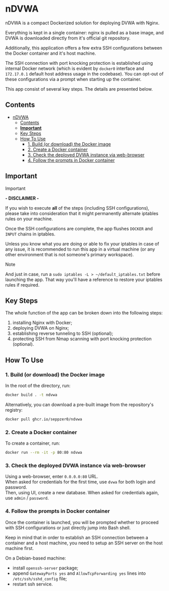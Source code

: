 # nDVWA

nDVWA is a compact Dockerized solution for deploying DVWA with Nginx.

Everything is kept in a single container: nginx is pulled as a base image, and DVWA is downloaded directly from it's official git repository.

Additionally, this application offers a few extra SSH configurations between the Docker container and it's host machine.

The SSH connection with port knocking protection is established using internal Docker network (which is evident by `docker0` interface and `172.17.0.1` default host address usage in the codebase). You can opt-out of these configurations via a prompt when starting up the container.

This app consist of several key steps. The details are presented below.

## Contents

- [nDVWA](#ndvwa)
  - [Contents](#contents)
  - [**Important**](#important)
  - [Key Steps](#key-steps)
  - [How To Use](#how-to-use)
    - [1. Build (or download) the Docker image](#1-build-or-download-the-docker-image)
    - [2. Create a Docker container](#2-create-a-docker-container)
    - [3. Check the deployed DVWA instance via web-browser](#3-check-the-deployed-dvwa-instance-via-web-browser)
    - [4. Follow the prompts in Docker container](#4-follow-the-prompts-in-docker-container)

## **Important**

> [!IMPORTANT]
> **\- DISCLAIMER \-**
>
>If you wish to execute **all** of the steps (including SSH configurations), please take into consideration that it might permanently alternate iptables rules on your machine.
>
>Once the SSH configurations are complete, the app flushes `DOCKER` and `INPUT` chains in iptables.
>
>Unless you know what you are doing or able to fix your iptables in case of any issue, it is recommended to run this app in a virtual machine (or any other environment that is not someone's primary workspace).

> [!NOTE]
> And just in case, run a `sudo iptables -L > ~/default_iptables.txt` before launching the app. That way you'll have a reference to restore your iptables rules if required.

## Key Steps

The whole function of the app can be broken down into the following steps:

1. installing Nginx with Docker;
2. deploying DVWA on Nginx;
3. establishing reverse tunneling to SSH (optional);
4. protecting SSH from Nmap scanning with port knocking protection (optional).

## How To Use

### 1. Build (or download) the Docker image

In the root of the directory, run:

```sh
docker build . -t ndvwa
```

Alternatively, you can download a pre-built image from the repository's registry:

```sh
docker pull ghcr.io/seppzer0/ndvwa
```

### 2. Create a Docker container

To create a container, run:

```sh
docker run --rm -it -p 80:80 ndvwa
```

### 3. Check the deployed DVWA instance via web-browser

Using a web-browser, enter `0.0.0.0:80` URL.<br>
When asked for credentials for the first time, use `dvwa` for both login and password.<br>
Then, using UI, create a new database. When asked for credentials again, use `admin` / `password`.

### 4. Follow the prompts in Docker container

Once the container is launched, you will be prompted whether to proceed with SSH configurations or just directly jump into Bash shell.

Keep in mind that in order to establish an SSH connection between a container and a host machine, you need to setup an SSH server on the host machine first.

On a Debian-based machine:

- install `openssh-server` package;
- append `GatewayPorts yes` and `AllowTcpForwarding yes` lines into `/etc/ssh/sshd_config` file;
- restart ssh service.
